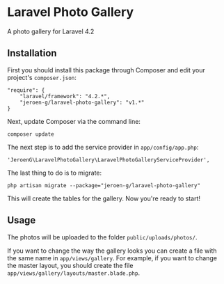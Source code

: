 Laravel Photo Gallery
=====================

A photo gallery for Laravel 4.2

## Installation
First you should install this package through Composer and edit your project's `composer.json`:

    "require": {
		"laravel/framework": "4.2.*",
		"jeroen-g/laravel-photo-gallery": "v1.*"
	}

Next, update Composer via the command line:

    composer update

The next step is to add the service provider in `app/config/app.php`:

    'JeroenG\LaravelPhotoGallery\LaravelPhotoGalleryServiceProvider',

The last thing to do is to migrate:

	php artisan migrate --package="jeroen-g/laravel-photo-gallery"

This will create the tables for the gallery. Now you're ready to start!

## Usage
The photos will be uploaded to the folder `public/uploads/photos/`.

If you want to change the way the gallery looks you can create a file with the same name in `app/views/gallery`. For example, if you want to change the master layout, you should create the file `app/views/gallery/layouts/master.blade.php`.
